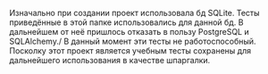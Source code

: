 Изначально при создании проект использовала бд SQLite. Тесты приведённые в этой папке использовались для данной бд. В дальнейшем от неё пришлось отказать в пользу PostgreSQL и SQLAlchemy./
В данный момент эти тесты не работоспособный. Посколку этот проект является учебным тесты сохранены для дальнейшего использования в качестве шпаргалки.
